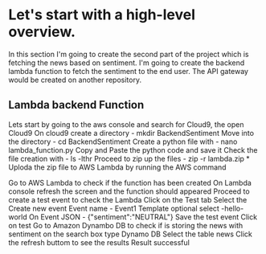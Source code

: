 # Let's start with a high-level overview.

In this section I'm going to create the second part of the project which is fetching the news based on sentiment.
I'm going to create the backend lambda function to fetch the sentiment to the end user.
The API gateway would be created on another repository.

## Lambda backend Function

Lets start by going to the aws console and search for Cloud9, the open Cloud9
On cloud9 create a directory - mkdir BackendSentiment
Move into the directory - cd BackendSentiment
Create a python file with - nano lambda_function.py
Copy and Paste the python code and save it
Check the file creation with - ls -lthr
Proceed to zip up the files - zip -r lambda.zip *
Uploda the zip file to AWS Lambda by running the AWS command

Go to AWS Lambda to check if the function has been created
On Lambda console refresh the screen and the function should appeared
Proceed to create a test event to check the Lambda
Click on the Test tab
Select the Create new event
Event name - Event1
Template optional select -hello-world
On Event JSON - {"sentiment":"NEUTRAL"}
Save the test event
Click on test
Go to Amazon Dynambo DB to check if is storing the news with sentiment
on the search box type Dynamo DB
Select the table news
Click the refresh buttom to see the results
Result successful

































